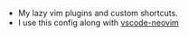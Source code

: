- My lazy vim plugins and custom shortcuts.
- I use this config along with [vscode-neovim](https://github.com/vscode-neovim/vscode-neovim)
